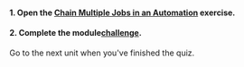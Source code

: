 <head><base target="_blank"> </head>

#### **1. Open the [Chain Multiple Jobs in an Automation](https://safe.my.trailhead.com/content/safe/modules/connect-automations-with-job-orchestration/exercise-chain-multiple-jobs-in-an-automation?trail_id=automate-data-integration-tasks) exercise.**

  


#### **2. Complete the module**[**challenge**](https://safe.my.trailhead.com/content/safe/modules/connect-automations-with-job-orchestration/exercise-chain-multiple-jobs-in-an-automation?trail_id=automate-data-integration-tasks#challenge).

Go to the next unit when you've finished the quiz.


